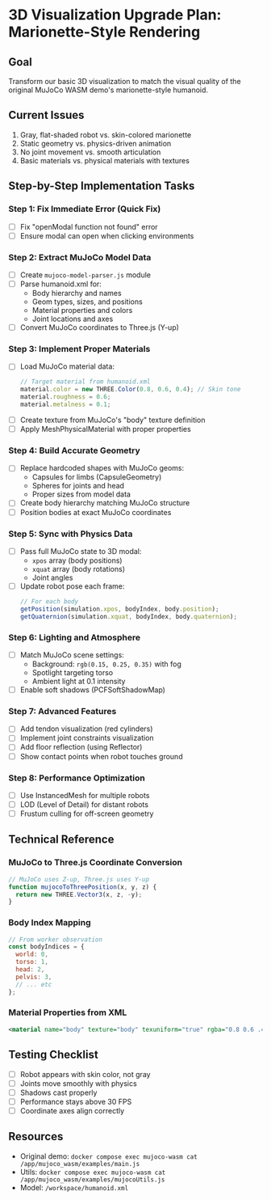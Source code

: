 # 3D Visualization Upgrade Plan: Marionette-Style Rendering

## Goal
Transform our basic 3D visualization to match the visual quality of the original MuJoCo WASM demo's marionette-style humanoid.

## Current Issues
1. Gray, flat-shaded robot vs. skin-colored marionette
2. Static geometry vs. physics-driven animation
3. No joint movement vs. smooth articulation
4. Basic materials vs. physical materials with textures

## Step-by-Step Implementation Tasks

### Step 1: Fix Immediate Error (Quick Fix)
- [ ] Fix "openModal function not found" error
- [ ] Ensure modal can open when clicking environments

### Step 2: Extract MuJoCo Model Data
- [ ] Create `mujoco-model-parser.js` module
- [ ] Parse humanoid.xml for:
  - Body hierarchy and names
  - Geom types, sizes, and positions
  - Material properties and colors
  - Joint locations and axes
- [ ] Convert MuJoCo coordinates to Three.js (Y-up)

### Step 3: Implement Proper Materials
- [ ] Load MuJoCo material data:
  ```javascript
  // Target material from humanoid.xml
  material.color = new THREE.Color(0.8, 0.6, 0.4); // Skin tone
  material.roughness = 0.6;
  material.metalness = 0.1;
  ```
- [ ] Create texture from MuJoCo's "body" texture definition
- [ ] Apply MeshPhysicalMaterial with proper properties

### Step 4: Build Accurate Geometry
- [ ] Replace hardcoded shapes with MuJoCo geoms:
  - Capsules for limbs (CapsuleGeometry)
  - Spheres for joints and head
  - Proper sizes from model data
- [ ] Create body hierarchy matching MuJoCo structure
- [ ] Position bodies at exact MuJoCo coordinates

### Step 5: Sync with Physics Data
- [ ] Pass full MuJoCo state to 3D modal:
  - `xpos` array (body positions)
  - `xquat` array (body rotations)
  - Joint angles
- [ ] Update robot pose each frame:
  ```javascript
  // For each body
  getPosition(simulation.xpos, bodyIndex, body.position);
  getQuaternion(simulation.xquat, bodyIndex, body.quaternion);
  ```

### Step 6: Lighting and Atmosphere
- [ ] Match MuJoCo scene settings:
  - Background: `rgb(0.15, 0.25, 0.35)` with fog
  - Spotlight targeting torso
  - Ambient light at 0.1 intensity
- [ ] Enable soft shadows (PCFSoftShadowMap)

### Step 7: Advanced Features
- [ ] Add tendon visualization (red cylinders)
- [ ] Implement joint constraints visualization
- [ ] Add floor reflection (using Reflector)
- [ ] Show contact points when robot touches ground

### Step 8: Performance Optimization
- [ ] Use InstancedMesh for multiple robots
- [ ] LOD (Level of Detail) for distant robots
- [ ] Frustum culling for off-screen geometry

## Technical Reference

### MuJoCo to Three.js Coordinate Conversion
```javascript
// MuJoCo uses Z-up, Three.js uses Y-up
function mujocoToThreePosition(x, y, z) {
  return new THREE.Vector3(x, z, -y);
}
```

### Body Index Mapping
```javascript
// From worker observation
const bodyIndices = {
  world: 0,
  torso: 1,
  head: 2,
  pelvis: 3,
  // ... etc
};
```

### Material Properties from XML
```xml
<material name="body" texture="body" texuniform="true" rgba="0.8 0.6 .4 1"/>
```

## Testing Checklist
- [ ] Robot appears with skin color, not gray
- [ ] Joints move smoothly with physics
- [ ] Shadows cast properly
- [ ] Performance stays above 30 FPS
- [ ] Coordinate axes align correctly

## Resources
- Original demo: `docker compose exec mujoco-wasm cat /app/mujoco_wasm/examples/main.js`
- Utils: `docker compose exec mujoco-wasm cat /app/mujoco_wasm/examples/mujocoUtils.js`
- Model: `/workspace/humanoid.xml`
